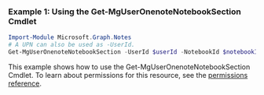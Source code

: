 ### Example 1: Using the Get-MgUserOnenoteNotebookSection Cmdlet
```powershell
Import-Module Microsoft.Graph.Notes
# A UPN can also be used as -UserId.
Get-MgUserOnenoteNotebookSection -UserId $userId -NotebookId $notebookId
```
This example shows how to use the Get-MgUserOnenoteNotebookSection Cmdlet.
To learn about permissions for this resource, see the [permissions reference](/graph/permissions-reference).
